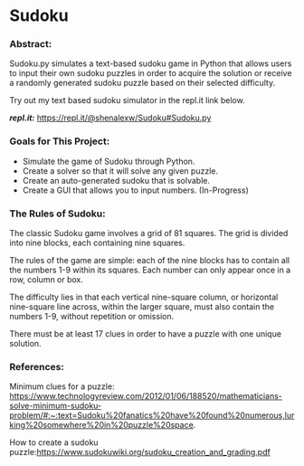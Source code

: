 # Sudoku
### Abstract:

Sudoku.py simulates a text-based sudoku game in Python that allows users to input their own sudoku puzzles in order to acquire the solution or receive a randomly generated sudoku puzzle based on their selected difficulty.

Try out my text based sudoku simulator in the repl.it link below.

***repl.it:*** https://repl.it/@shenalexw/Sudoku#Sudoku.py

### Goals for This Project:

- Simulate the game of Sudoku through Python.
- Create a solver so that it will solve any given puzzle.
- Create an auto-generated sudoku that is solvable.
- Create a GUI that allows you to input numbers. (In-Progress)

### The Rules of Sudoku:

The classic Sudoku game involves a grid of 81 squares. The grid is divided into nine blocks, each containing nine squares.

The rules of the game are simple: each of the nine blocks has to contain all the numbers 1-9 within its squares. Each number can only appear once in a row, column or box.

The difficulty lies in that each vertical nine-square column, or horizontal nine-square line across, within the larger square, must also contain the numbers 1-9, without repetition or omission.

There must be at least 17 clues in order to have a puzzle with one unique solution.

### References:

Minimum clues for a puzzle: https://www.technologyreview.com/2012/01/06/188520/mathematicians-solve-minimum-sudoku-problem/#:~:text=Sudoku%20fanatics%20have%20found%20numerous,lurking%20somewhere%20in%20puzzle%20space.

How to create a sudoku puzzle:https://www.sudokuwiki.org/sudoku_creation_and_grading.pdf
